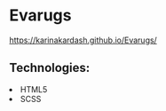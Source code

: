 # Evarugs

https://karinakardash.github.io/Evarugs/


## Technologies:

<li>HTML5</li>
<li>SСSS</li>
